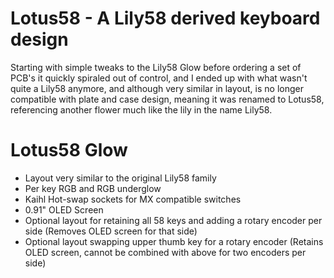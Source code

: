 # Lotus58 - A Lily58 derived keyboard design

Starting with simple tweaks to the Lily58 Glow before ordering a set of PCB's it quickly spiraled out of control, and I ended up with what wasn't quite a Lily58 anymore, and although very similar in layout, is no longer compatible with plate and case design, meaning it was renamed to Lotus58, referencing another flower much like the lily in the name Lily58.

# Lotus58 Glow

- Layout very similar to the original Lily58 family
- Per key RGB and RGB underglow
- Kaihl Hot-swap sockets for MX compatible switches
- 0.91" OLED Screen
- Optional layout for retaining all 58 keys and adding a rotary encoder per side (Removes OLED screen for that side)  
- Optional layout swapping upper thumb key for a rotary encoder (Retains OLED screen, cannot be combined with above for two encoders per side)
